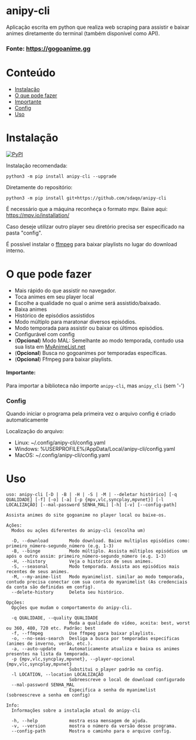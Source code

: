 # anipy-cli

Aplicação escrita em python que realiza web scraping para assistir e baixar animes diretamente do terminal (também disponível como API).

### Fonte: https://gogoanime.gg

# Conteúdo

- [Instalação](#Instalação)
- [O que pode fazer](#o-que-pode-fazer)
- [Importante](#Importante)
- [Config](#Config)
- [Uso](#Uso)

# Instalação

<a href="https://pypi.org/project/anipy-cli/">![PyPI](https://img.shields.io/pypi/v/anipy-cli?style=for-the-badge)</a>

Instalação recomendada:

`python3 -m pip install anipy-cli --upgrade`

Diretamente do repositório:

`python3 -m pip install git+https://github.com/sdaqo/anipy-cli`

É necessário que a máquina reconheça o formato mpv. Baixe aqui: https://mpv.io/installation/

Caso deseje utilizar outro player seu diretório precisa ser especificado na pasta "config".

É possível instalar o [ffmpeg](https://ffmpeg.org/download.html) para baixar playlists no lugar do download interno.

# O que pode fazer

- Mais rápido do que assistir no navegador.
- Toca animes em seu player local
- Escolhe a qualidade no qual o anime será assistido/baixado.
- Baixa animes
- Histórico de episódios assistidos
- Modo múltiplo para maratonar diversos episódios.
- Modo temporada para assistir ou baixar os últimos episódios.
- Configurável com config
- (**Opcional**) Modo MAL: Semelhante ao modo temporada, contudo usa sua lista em [MyAnimeList.net](https://myanimelist.net/)
- (**Opcional**) Busca no gogoanimes por temporadas específicas.
- (**Opcional**) Ffmpeg para baixar playlists.

#### Importante:

Para importar a biblioteca não importe `anipy-cli`, mas `anipy_cli` (sem '-')

### Config

Quando iniciar o programa pela primeira vez o arquivo config é criado automaticamente

Localização do arquivo:

- Linux: ~/.config/anipy-cli/config.yaml
- Windows: %USERPROFILE%/AppData/Local/anipy-cli/config.yaml
- MacOS: ~/.config/anipy-cli/config.yaml

# Uso

```
uso: anipy-cli [-D | -B | -H | -S | -M | --deletar histórico] [-q QUALIDADE] [-f] [-o] [-a] [-p {mpv,vlc,syncplay,mpvnet}] [-l LOCALIZAÇÃO] [--mal-password SENHA_MAL] [-h] [-v] [--config-path]

Assista animes do site gogoanime no player local ou baixe-os.

Ações:
  Modos ou ações diferentes do anipy-cli (escolha um)

  -D, --download        Modo download. Baixe multiplos episódios como: primeiro_número-segundo_número (e.g. 1-3)
  -B, --binge           Modo múltiplo. Assista múltiplos episódios um após o outro assim: primeiro_número-segundo_número (e.g. 1-3)
  -H, --history         Veja o histórico de seus animes.
  -S, --seasonal        Modo temporada. Assista aos episódios mais recentes de seus animes.
  -M, --my-anime-list   Modo myanimelist. similar ao modo temporada, contudo precisa conectar com sua conta do myanimelist (As credenciais da conta são definidas em config).
  --delete-history      Deleta seu histórico.

Opções:
  Opções que mudam o comportamento do anipy-cli.

  -q QUALIDADE, --quality QUALIDADE
                        Muda a qualidade do vídeo, aceita: best, worst ou 360, 480, 720 etc. Padrão: best
  -f, --ffmpeg          Use ffmpeg para baixar playlists.
  -o, --no-seas-search  Desliga a busca por temporadas específicas (animes de inverno, verão, etc.).
  -a, --auto-update     Automaticamente atualiza e baixa os animes presentes na lista da temporada.
  -p {mpv,vlc,syncplay,mpvnet}, --player-opcional {mpv,vlc,syncplay,mpvnet}
                        Substitui o player padrão na config.
  -l LOCATION, --location LOCALIZAÇÃO
                        Sobreescreve o local de download configurado
  --mal-password SENHA_MAL
                        Especifica a senha do myanimelist (sobreescreve a senha em config)

Info:
  Informações sobre a instalação atual do anipy-cli

  -h, --help            mostra essa mensagem de ajuda.
  -v, --version         mostra o número da versão desse programa.
  --config-path         Mostra o caminho para o arquivo config.
```
